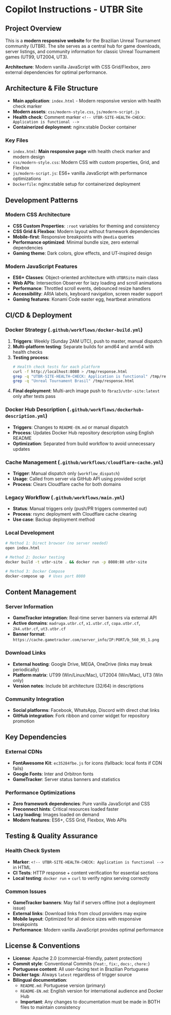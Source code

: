 # Copilot Instructions - UTBR Site

## Project Overview

This is a **modern responsive website** for the Brazilian Unreal Tournament community (UTBR). The site serves as a central hub for game downloads, server listings, and community information for classic Unreal Tournament games (UT99, UT2004, UT3).

**Architecture**: Modern vanilla JavaScript with CSS Grid/Flexbox, zero external dependencies for optimal performance.

## Architecture & File Structure

- **Main application**: `index.html` - Modern responsive version with health check marker
- **Modern assets**: `css/modern-style.css`, `js/modern-script.js`
- **Health check**: Comment marker `<!-- UTBR-SITE-HEALTH-CHECK: Application is functional -->`
- **Containerized deployment**: nginx:stable Docker container

### Key Files
- `index.html`: **Main responsive page** with health check marker and modern design
- `css/modern-style.css`: Modern CSS with custom properties, Grid, and Flexbox
- `js/modern-script.js`: ES6+ vanilla JavaScript with performance optimizations
- `Dockerfile`: nginx:stable setup for containerized deployment

## Development Patterns

### Modern CSS Architecture
- **CSS Custom Properties**: `:root` variables for theming and consistency
- **CSS Grid & Flexbox**: Modern layout without framework dependencies
- **Mobile-first**: Responsive breakpoints with `@media` queries
- **Performance optimized**: Minimal bundle size, zero external dependencies
- **Gaming theme**: Dark colors, glow effects, and UT-inspired design

### Modern JavaScript Features
- **ES6+ Classes**: Object-oriented architecture with `UTBRSite` main class
- **Web APIs**: Intersection Observer for lazy loading and scroll animations
- **Performance**: Throttled scroll events, debounced resize handlers
- **Accessibility**: ARIA labels, keyboard navigation, screen reader support
- **Gaming features**: Konami Code easter egg, heartbeat animations

## CI/CD & Deployment

### Docker Strategy (`.github/workflows/docker-build.yml`)
1. **Triggers**: Weekly (Sunday 2AM UTC), push to master, manual dispatch
2. **Multi-platform testing**: Separate builds for amd64 and arm64 with health checks
3. **Testing process**:
   ```bash
   # Health check tests for each platform
   curl -f http://localhost:8080 > /tmp/response.html
   grep -q "UTBR-SITE-HEALTH-CHECK: Application is functional" /tmp/response.html
   grep -q "Unreal Tournament Brasil" /tmp/response.html
   ```
4. **Final deployment**: Multi-arch image push to `fbraz3/utbr-site:latest` only after tests pass

### Docker Hub Description (`.github/workflows/dockerhub-description.yml`)
- **Triggers**: Changes to `README-EN.md` or manual dispatch
- **Process**: Updates Docker Hub repository description using English README
- **Optimization**: Separated from build workflow to avoid unnecessary updates

### Cache Management (`.github/workflows/cloudflare-cache.yml`)
- **Trigger**: Manual dispatch only (`workflow_dispatch`)
- **Usage**: Called from server via GitHub API using provided script
- **Process**: Clears Cloudflare cache for both domains

### Legacy Workflow (`.github/workflows/main.yml`)
- **Status**: Manual triggers only (push/PR triggers commented out)
- **Process**: rsync deployment with Cloudflare cache clearing
- **Use case**: Backup deployment method

### Local Development
```bash
# Method 1: Direct browser (no server needed)
open index.html

# Method 2: Docker testing
docker build -t utbr-site . && docker run -p 8080:80 utbr-site

# Method 3: Docker Compose
docker-compose up  # Uses port 8080
```

## Content Management

### Server Information
- **GameTracker integration**: Real-time server banners via external API
- **Active domains**: `madruga.utbr.cf`, `x1.utbr.cf`, `copa.utbr.cf`, `2k4.utbr.cf`, `ut3.utbr.cf`
- **Banner format**: `https://cache.gametracker.com/server_info/IP:PORT/b_560_95_1.png`

### Download Links
- **External hosting**: Google Drive, MEGA, OneDrive (links may break periodically)
- **Platform matrix**: UT99 (Win/Linux/Mac), UT2004 (Win/Mac), UT3 (Win only)
- **Version notes**: Include bit architecture (32/64) in descriptions

### Community Integration
- **Social platforms**: Facebook, WhatsApp, Discord with direct chat links
- **GitHub integration**: Fork ribbon and corner widget for repository promotion

## Key Dependencies

### External CDNs
- **FontAwesome Kit**: `ec35284fbe.js` for icons (fallback: local fonts if CDN fails)
- **Google Fonts**: Inter and Orbitron fonts
- **GameTracker**: Server status banners and statistics

### Performance Optimizations
- **Zero framework dependencies**: Pure vanilla JavaScript and CSS
- **Preconnect hints**: Critical resources loaded faster
- **Lazy loading**: Images loaded on demand
- **Modern features**: ES6+, CSS Grid, Flexbox, Web APIs

## Testing & Quality Assurance

### Health Check System
- **Marker**: `<!-- UTBR-SITE-HEALTH-CHECK: Application is functional -->` in HTML
- **CI Tests**: HTTP response + content verification for essential sections
- **Local testing**: `docker run` + `curl` to verify nginx serving correctly

### Common Issues
- **GameTracker banners**: May fail if servers offline (not a deployment issue)
- **External links**: Download links from cloud providers may expire
- **Mobile layout**: Optimized for all device sizes with responsive breakpoints
- **Performance**: Modern vanilla JavaScript provides optimal performance

## License & Conventions

- **License**: Apache 2.0 (commercial-friendly, patent protection)
- **Commit style**: Conventional Commits (`feat:`, `fix:`, `docs:`, `chore:`)
- **Portuguese content**: All user-facing text in Brazilian Portuguese
- **Docker tags**: Always `latest` regardless of trigger source
- **Bilingual documentation**: 
  - `README.md`: Portuguese version (primary)
  - `README-EN.md`: English version for international audience and Docker Hub
  - **Important**: Any changes to documentation must be made in BOTH files to maintain consistency
